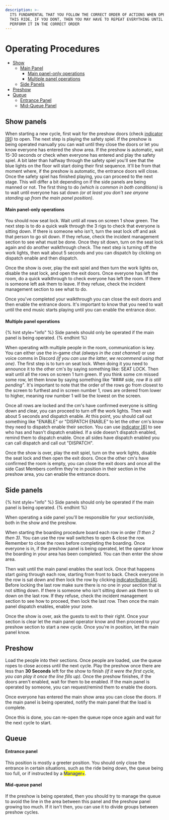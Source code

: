```yaml
---
description: >-
  ITS FUNDAMENTAL THAT YOU FOLLOW THE CORRECT ORDER OF ACTIONS WHEN OPERATING
  THIS RIDE, IF YOU DONT, THEN YOU MAY HAVE TO REPEAT EVERYTHING UNTIL YOU
  PERFORM IT IN THE CORRECT ORDER
---
```


# Operating Procedures

* [Show](operating-procedures.md#show)
  * [Main Panel](operating-procedures.md#main-panel)
    * [Main panel-only operations](operating-procedures.md#main-panel-only-operations)
    * [Multiple panel operations](operating-procedures.md#multiple-panel-operations)
  * [Side Panels](operating-procedures.md#side-panels)
* [Preshow](operating-procedures.md#preshow)
* [Queue](operating-procedures.md#queue)
  * [Entrance Panel](operating-procedures.md#entrance-panel)
  * [Mid-Queue Panel](operating-procedures.md#mid-queue-panel)

## Show panels

When starting a new cycle, first wait for the preshow doors (check [indicator \[9\]](https://docs.wedimagineering.com/cast/handbooks/operations/soarin/panel-information)) to open. The next step is playing the safety spiel. If the preshow is being operated manually you can wait until they close the doors or let you know everyone has entered the show area. If the preshow is automatic, wait 15-30 seconds or check when everyone has entered and play the safety spiel. A bit later than halfway through the safety spiel you'll see that the blue lights on the floor will start doing their first sequence. It'll be from that moment where, if the preshow is automatic, the entrance doors will close. Once the safety spiel has finished playing, you can proceed to the next stage. This will differ a bit depending on if the side panels are being manned or not. The first thing to do _(which is common in both conditions)_ is to wait until everyone has sat down _(or at least you don't see anyone standing up from the main panel position)_.

#### Main panel-only operations

You should now seat lock. Wait until all rows on screen 1 show green. The next step is to do a quick walk through the 3 rigs to check that everyone is sitting down. If there is someone who isn't, turn the seat lock off and ask that person to go sit down. If they refuse, check the incident management section to see what must be done. Once they sit down, turn on the seat lock again and do another walkthrough check. The next step is turning off the work lights, then wait about 5 seconds and you can dispatch by clicking on dispatch enable and then dispatch.

Once the show is over, play the exit spiel and then turn the work lights on, disable the seat lock, and open the exit doors. Once everyone has left the room, do a quick walkthrough to check everyone has left the room. If there is someone left ask them to leave. If they refuse, check the incident management section to see what to do.

Once you've completed your walkthrough you can close the exit doors and then enable the entrance doors. It's important to know that you need to wait until the end music starts playing until you can enable the entrance door.

#### Multiple panel operations

{% hint style="info" %}
Side panels should only be operated if the main panel is being operated.
{% endhint %}

When operating with multiple people in the room, communication is key. You can either use the in-game chat _(always in the cast channel)_ or use voice comms in Discord _(if you can use the latter, we recommend using that one)_. The first step is to turn on seat lock. When doing it you need to announce it to the other cm's by saying something like: SEAT LOCK. Then wait until all the rows on screen 1 turn green. If you think some cm missed some row, let them know by saying something like _"#### side, row # is still pending"_. It's important to note that the order of the rows go from closest to the screen to furthest and in screen number 1, rows are ordered from lower to higher, meaning row number 1 will be the lowest on the screen.

Once all rows are locked and the cm's have confirmed everyone is sitting down and clear, you can proceed to turn off the work lights. Then wait about 5 seconds and dispatch enable. At this point, you should call out something like "ENABLE" or "DISPATCH ENABLE" to let the other cm's know they need to dispatch enable their section. You can use [indicator \[6\]](https://docs.wedimagineering.com/cast/handbooks/operations/soarin/panel-information) to see who has and hasn't dispatch enabled. If a side doesn't dispatch enabled, remind them to dispatch enable. Once all sides have dispatch enabled you can call dispatch and call out "DISPATCH".

Once the show is over, play the exit spiel, turn on the work lights, disable the seat lock and then open the exit doors. Once the other cm's have confirmed the room is empty, you can close the exit doors and once all the side Cast Members confirm they're in position in their section in the preshow area, you can enable the entrance doors.

## Side panels

{% hint style="info" %}
Side panels should only be operated if the main panel is being operated.
{% endhint %}

When operating a side panel you'll be responsible for your section/side, both in the show and the preshow.

When starting the boarding procedure board each row in order _(1 then 2 then 3)_. You can use the row wall switches to open & close the row. Remember to close the rows before completing the boarding. Once everyone is in, if the preshow panel is being operated, let the operator know the boarding in your area has been completed. You can then enter the show area.

Then wait until the main panel enables the seat lock. Once that happens start going through each row, starting from front to back. Check everyone in the row is sat down and then lock the row by clicking [indicator/button \[4\]](https://docs.wedimagineering.com/cast/handbooks/operations/soarin/panel-information). Before locking the last row make sure there is no one in your section that is not sitting down. If there is someone who isn't sitting down ask them to sit down on the last row. If they refuse, check the incident management section to see how to proceed, then lock the last row. Then once the main panel dispatch enables, enable your zone.

Once the show is over, ask the guests to exit to their right. Once your section is clear let the main panel operator know and then proceed to your preshow section to start a new cycle. Once you're in position, let the main panel know.

## Preshow

Load the people into their sections. Once people are loaded, use the queue ropes to close access until the next cycle. Play the preshow once there are less than **30 Seconds** left for the show to finish _(if it were the first cycle, you can play it once the line fills up)_. Once the preshow finishes, if the doors aren't enabled, wait for them to be enabled. If the main panel is operated by someone, you can request/remind them to enable the doors.

Once everyone has entered the main show area you can close the doors. If the main panel is being operated, notify the main panel that the load is complete.

Once this is done, you can re-open the queue rope once again and wait for the next cycle to start.

## Queue

#### Entrance panel

This position is mostly a greeter position. You should only close the entrance in certain situations, such as the ride being down, the queue being too full, or if instructed by a <mark style="color:blue;">Manager+</mark>.

#### Mid-queue panel

If the preshow is being operated, then you should try to manage the queue to avoid the line in the area between this panel and the preshow panel growing too much. If it isn't then, you can use it to divide groups between preshow cycles.
